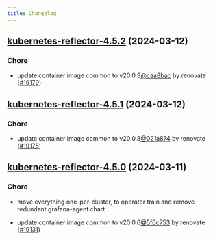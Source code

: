 ```yaml
---
title: Changelog
---
```




## [kubernetes-reflector-4.5.2](https://github.com/truecharts/charts/compare/kubernetes-reflector-4.5.1...kubernetes-reflector-4.5.2) (2024-03-12)

### Chore



- update container image common to v20.0.9[@caa8bac](https://github.com/caa8bac) by renovate ([#19179](https://github.com/truecharts/charts/issues/19179))


## [kubernetes-reflector-4.5.1](https://github.com/truecharts/charts/compare/kubernetes-reflector-4.5.0...kubernetes-reflector-4.5.1) (2024-03-12)

### Chore



- update container image common to v20.0.8[@021a874](https://github.com/021a874) by renovate ([#19175](https://github.com/truecharts/charts/issues/19175))


## [kubernetes-reflector-4.5.0](https://github.com/truecharts/charts/compare/kubernetes-reflector-4.4.1...kubernetes-reflector-4.5.0) (2024-03-11)

### Chore



- move everything one-per-cluster, to operator train and remove redundant grafana-agent chart

- update container image common to v20.0.6[@5f6c753](https://github.com/5f6c753) by renovate ([#19131](https://github.com/truecharts/charts/issues/19131))